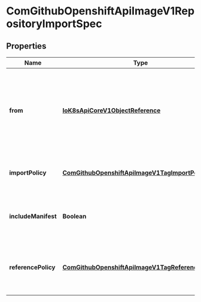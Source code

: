 
# ComGithubOpenshiftApiImageV1RepositoryImportSpec

## Properties
Name | Type | Description | Notes
------------ | ------------- | ------------- | -------------
**from** | [**IoK8sApiCoreV1ObjectReference**](IoK8sApiCoreV1ObjectReference.md) | From is the source for the image repository to import; only kind DockerImage and a name of a container image repository is allowed | 
**importPolicy** | [**ComGithubOpenshiftApiImageV1TagImportPolicy**](ComGithubOpenshiftApiImageV1TagImportPolicy.md) | ImportPolicy is the policy controlling how the image is imported |  [optional]
**includeManifest** | **Boolean** | IncludeManifest determines if the manifest for each image is returned in the response |  [optional]
**referencePolicy** | [**ComGithubOpenshiftApiImageV1TagReferencePolicy**](ComGithubOpenshiftApiImageV1TagReferencePolicy.md) | ReferencePolicy defines how other components should consume the image |  [optional]



